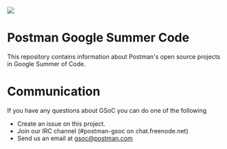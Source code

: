 <a href="https://www.postman.com/"><img src="https://assets.getpostman.com/common-share/postman-logo-horizontal-320x132.png" /></a><br />

# Postman Google Summer Code

This repository contains information about Postman's open source projects in Google Summer of Code.

# Communication

If you have any questions about GSoC you can do one of the following

* Create an issue on this project.
* Join our IRC channel (#postman-gsoc on chat.freenode.net)
* Send us an email at gsoc@postman.com 